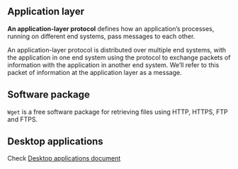 ## Application layer

**An application-layer protocol** defines how an application’s processes, running on different end systems, pass messages to each other.

An application-layer protocol is distributed over multiple end systems, with the application in one end system using the protocol to exchange packets of information with the application in another end system. We’ll refer to this packet of information at the application layer as a message.

## Software package

``Wget`` is a free software package for retrieving files using HTTP, HTTPS, FTP and FTPS.

## Desktop applications

Check [Desktop applications document](Desktop%20applications.md)
